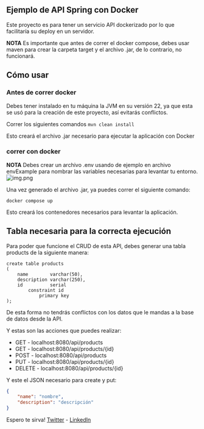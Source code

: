 ## Ejemplo de API Spring con Docker

Este proyecto es para tener un servicio API dockerizado por lo que facilitaría su deploy en un servidor.

**NOTA** Es importante que antes de correr el docker compose, debes usar maven para crear la carpeta target y el archivo
.jar, de lo contrario, no funcionará.

## Cómo usar

### Antes de correr docker

Debes tener instalado en tu máquina la JVM en su versión 22, ya que esta se usó para la creación de este proyecto, así
evitarás conflictos.

Correr los siguientes comandos
```mvn clean install```

Esto creará el archivo .jar necesario para ejecutar la aplicación con Docker

### correr con docker

**NOTA** Debes crear un archivo .env usando de ejemplo en archivo envExample para nombrar las variables necesarias para
levantar tu entorno.
![img.png](img.png)

Una vez generado el archivo .jar, ya puedes correr el siguiente comando:

```
docker compose up
```

Esto creará los contenedores necesarios para levantar la aplicación.

## Tabla necesaria para la correcta ejecución

Para poder que funcione el CRUD de esta API, debes generar una tabla products de la siguiente manera:

```postgresql
create table products
(
    name        varchar(50),
    description varchar(250),
    id          serial
        constraint id
            primary key
);
```

De esta forma no tendrás conflictos con los datos que le mandas a la base de datos desde la API.

Y estas son las acciones que puedes realizar:

* GET - localhost:8080/api/products
* GET - localhost:8080/api/products/{id}
* POST - localhost:8080/api/products
* PUT - localhost:8080/api/products/{id}
* DELETE - localhost:8080/api/products/{id}

Y este el JSON necesario para create y put:
```json
{
	"name": "nombre",
	"description": "descripción"
}
```

Espero te sirva! 
[Twitter](https://x.com/AngieMatiz6) -
[LinkedIn](https://www.linkedin.com/in/angie-matiz/)